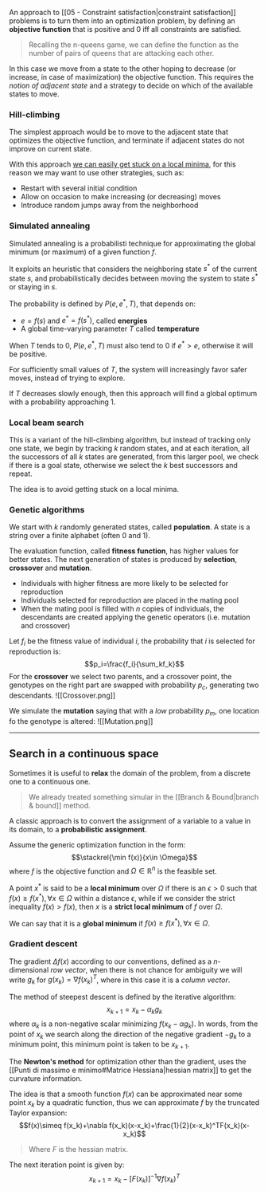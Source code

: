 An approach to [[05 - Constraint satisfaction|constraint satisfaction]] problems is to turn them into an optimization problem, by defining an **objective function** that is positive and $0$ iff all constraints are satisfied.
>Recalling the n-queens game, we can define the function as the number of pairs of queens that are attacking each other.

In this case we move from a state to the other hoping to decrease (or increase, in case of maximization) the objective function.
This requires the _notion of adjacent state_ and a strategy to decide on which of the available states to move.

### Hill-climbing
The simplest approach would be to move to the adjacent state that optimizes the objective function, and terminate if adjacent states do not improve on current state.

With this approach <u>we can easily get stuck on a local minima</u>, for this reason we may want to use other strategies, such as:
- Restart with several initial condition
- Allow on occasion to make increasing (or decreasing) moves
- Introduce random jumps away from the neighborhood

### Simulated annealing
Simulated annealing is a probabilisti technique for approximating the global minimum (or maximum) of a given function $f$.

It exploits an heuristic that considers the neighboring state $s^*$ of the current state $s$, and probabilistically decides between moving the system to state $s^*$ or staying in $s$.

The probability is defined by $P(e,e^*,T)$, that depends on:
- $e=f(s)$ and $e^*=f(s^*)$, called **energies**
- A global time-varying parameter $T$ called **temperature**

When $T$ tends to $0$, $P(e,e^*,T)$ must also tend to $0$ if $e^*>e$, otherwise it will be positive.

For sufficiently small values of $T$, the system will increasingly favor safer moves, instead of trying to explore.

If $T$ decreases slowly enough, then this approach will find a global optimum with a probability approaching $1$.

### Local beam search
This is a variant of the hill-climbing algorithm, but instead of tracking only one state, we begin by tracking $k$ random states, and at each iteration, all the successors of all $k$ states are generated, from this larger pool, we check if there is a goal state, otherwise we select the $k$ best successors and repeat.

The idea is to avoid getting stuck on a local minima.

### Genetic algorithms
We start with $k$ randomly generated states, called **population**.
A state is a string over a finite alphabet (often $0$ and $1$).

The evaluation function, called **fitness function**, has higher values for better states.
The next generation of states is produced by **selection**, **crossover** and **mutation**.
- Individuals with higher fitness are more likely to be selected for reproduction
- Individuals selected for reproduction are placed in the mating pool
- When the mating pool is filled with $n$ copies of individuals, the descendants are created applying the genetic operators (i.e. mutation and crossover)

Let $f_i$ be the fitness value of individual $i$, the probability that $i$ is selected for reproduction is:
$$p_i=\frac{f_i}{\sum_kf_k}$$
For the **crossover** we select two parents, and a crossover point, the genotypes on the right part are swapped with probability $p_c$, generating two descendants.
![[Crossover.png]]

We simulate the **mutation** saying that with a _low_ probability $p_m$, one location fo the genotype is altered:
![[Mutation.png]]

---
## Search in a continuous space
Sometimes it is useful to **relax** the domain of the problem, from a discrete one to a continuous one.
>We already treated something simular in the [[Branch & Bound|branch & bound]] method.

A classic approach is to convert the assignment of a variable to a value in its domain, to a **probabilistic assignment**.

Assume the generic optimization function in the form:
$$\stackrel{\min f(x)}{x\in \Omega}$$
where $f$ is the objective function and $\Omega\in\mathbb{R}^n$ is the feasible set.

A point $x^*$ is said to be a **local minimum** over $\Omega$ if there is an $\epsilon>0$ such that $f(x)\geq f(x^*), \forall x\in\Omega$ within a distance $\epsilon$, while if we consider the strict inequality $f(x)>f(x)$, then $x$ is a **strict local minimum** of $f$ over $\Omega$.

We can say that it is a **global minimum** if $f(x)\geq f(x^*),\forall x\in\Omega$.

### Gradient descent
The gradient $\Delta f(x)$ according to our conventions, defined as a $n$-dimensional _row vector_, when there is not chance for ambiguity we will write $g_k$ for $g(x_k)=\nabla f(x_k)^T$, where in this case it is a _column vector_.

The method of steepest descent is defined by the iterative algorithm:
$$x_{k+1}=x_k-\alpha_kg_k$$
where $\alpha_k$ is a non-negative scalar minimizing $f(x_k-\alpha g_k)$.
In words, from the point of $x_k$ we search along the direction of the negative gradient $-g_k$ to a minimum point, this minimum point is taken to be $x_{k+1}$.

The **Newton's method** for optimization other than the gradient, uses the [[Punti di massimo e minimo#Matrice Hessiana|hessian matrix]] to get the curvature information.

The idea is that a smooth function $f(x)$ can be approximated near some point $x_k$ by a quadratic function, thus we can approximate $f$ by the truncated Taylor expansion:
$$f(x)\simeq f(x_k)+\nabla f(x_k)(x-x_k)+\frac{1}{2}(x-x_k)^TF(x_k)(x-x_k)$$
>Where $F$ is the hessian matrix.

The next iteration point is given by:
$$x_{k+1}=x_k-[F(x_k)]^{-1}\nabla f(x_k)^T$$
